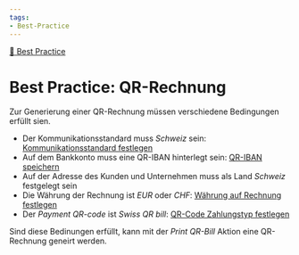```yaml
---
tags:
- Best-Practice
---
```

[🔗 Best Practice](Best%20Practice.md)
# Best Practice: QR-Rechnung

Zur Generierung einer QR-Rechnung müssen verschiedene Bedingungen erfüllt sien.

* Der Kommunikationsstandard muss *Schweiz* sein: [Kommunikationsstandard festlegen](Finanzen.md#Kommunikationsstandard%20festlegen)
* Auf dem Bankkonto muss eine QR-IBAN hinterlegt sein: [QR-IBAN speichern](Finanzen%20Zahlungen.md#QR-IBAN%20speichern)
* Auf der Adresse des Kunden und Unternehmen muss als Land *Schweiz* festgelegt sein
* Die Währung der Rechnung ist *EUR* oder *CHF*: [Währung auf Rechnung festlegen](Finanzen%20Mehrere%20Währungen.md#Währung%20auf%20Rechnung%20festlegen)
* Der *Payment QR-code* ist *Swiss QR bill*: [QR-Code Zahlungstyp festlegen](Finanzen%20Zahlungen.md#QR-Code%20Zahlungstyp%20festlegen)

Sind diese Bedinungen erfüllt, kann mit der *Print QR-Bill* Aktion eine QR-Rechnung geneirt werden. 